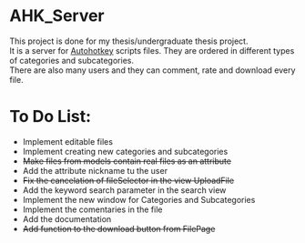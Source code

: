 # AHK_Server<br>
This project is done for my thesis/undergraduate thesis project.<br>
It is a server for [Autohotkey](https://www.autohotkey.com/) scripts files. They are ordered in different types of categories and subcategories.<br>
There are also many users and they can comment, rate and download every file. <br>
# To Do List:<br>
* Implement editable files <br>
* Implement creating new categories and subcategories <br>
* ~~Make files from models contain real files as an attribute~~ <br>
* Add the attribute nickname tu the user <br>
* ~~Fix the cancelation of fileSelector in the view UploadFile~~ <br>
* Add the keyword search parameter in the search view <br>
* Implement the new window for Categories and Subcategories <br>
* Implement the comentaries in the file <br>
* Add the documentation
* ~~Add function to the download button from FilePage~~ <br>

